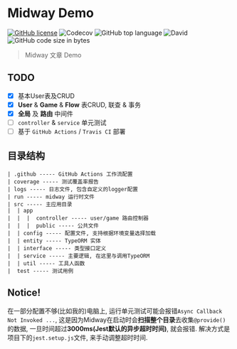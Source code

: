 # Midway Demo

[![GitHub license](https://img.shields.io/github/license/linbudu599/React-Testing-Template)](https://github.com/linbudu599/React-Testing-Template/blob/master/LICENSE)
![Codecov](https://img.shields.io/codecov/c/github/linbudu599/Midway-Article-Demo)
![GitHub top language](https://img.shields.io/github/languages/top/linbudu599/Midway-Article-Demo)
![David](https://img.shields.io/david/dev/linbudu599/Midway-Article-Demo)
![GitHub code size in bytes](https://img.shields.io/github/languages/code-size/linbudu599/Midway-Article-Demo)

> Midway 文章 Demo

## TODO

- [x] 基本User表及CRUD
- [x] **User** & **Game** & **Flow** 表CRUD, 联查 & 事务
- [x] **全局** 及 **路由** 中间件
- [ ] `controller` & `service` 单元测试
- [ ] 基于 `GitHub Actions` / `Travis CI` 部署

## 目录结构

```text
| .github ----- GitHub Actions 工作流配置
| coverage ----- 测试覆盖率报告
| logs ----- 日志文件, 包含自定义的logger配置
| run ----- midway 运行时文件
| src ----- 主应用目录
|  | app
|  |  |  controller ----- user/game 路由控制器
|  |  |  public ----- 公共文件
|  | config ----- 配置文件, 支持根据环境变量选择加载
|  | entity ----- TypeORM 实体
|  | interface ----- 类型接口定义
|  | service ----- 主要逻辑, 在这里与调用TypeORM
|  | util ----- 工具人函数
|  test ----- 测试用例
```

## Notice!

在一部分配置不够(比如我的)电脑上, 运行单元测试可能会报错`Async Callback Not Invoked ...`, 这是因为Midway在启动时会**扫描整个目录**去收集`@provide()`的数据, 一旦时间超过**3000ms(Jest默认的异步超时时间)**, 就会报错. 解决方式是项目下的`jest.setup.js`文件, 来手动调整超时时间.